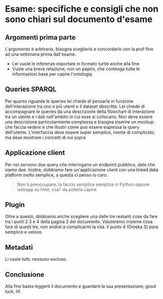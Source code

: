 # Esame: specifiche e consigli che non sono chiari sul documento d'esame

## Argomenti prima parte

L'argomento è arbitrario, bisogna sceglierlo e concordarlo con la prof fino ad una settimana prima dall'esame.
  - Lei vuole le inferenze esportate in formato turtle anche alla fine
  - Vuole una breve relazione, non un papiro, che contenga tutte le informazioni base per capire l'ontologia.

## Queries SPARQL

Per quanto riguarda le queries lei chiede di pensarle in funzione dell'interazione tra uno o più utenti e il
dataset descritto. Lei chiede di accompagnare le queries da una descrizione della flowchart di interazione
tra un utente e i dati nell'ambito in cui esse si collocano. Non deve essere una descrizione particolarmente complessa
e bisogna inserire un mockup che faccia vedere e che illustri come può essere espressa la query dell'utente.
L'interfaccia deve essere super semplice, niente di complicato, ma deve mostrare i concetti di cui sopra

## Applicazione client

Per noi servono due query che interrogano un endpoint pubblico, dato che siamo due.
Inoltre, dobbiamo fare un'applicazione client con una linked data platform molto semplice, a questa ci penso io caro.
> Non ti preoccupare, la faccio semplice semplice in Python oppure webapp su html, cosi' da poterla capire.

## Plugin

Oltre a questo, dobbiamo anche scegliere una delle tre restanti cose da fare tra i punti 2 3 e 4 della pagina 2 del documento.
Valuteremo insieme cosa fare di questi tre, non andrei a complicarmi la vita.
Il punto 4 (Omeka S) pare semplice e veloce.

## Metadati

Li vuole tutti, nessuno escluso.

## Conclusione

Alla fine basta leggerti il documento e guardarti la sua presentazione, good luck, hf.

